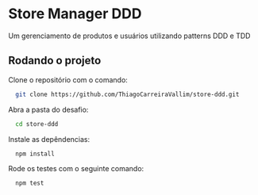 # Store Manager DDD

Um gerenciamento de produtos e usuários utilizando patterns DDD e TDD

## Rodando o projeto

Clone o repositório com o comando:

``` sh
  git clone https://github.com/ThiagoCarreiraVallim/store-ddd.git
```

Abra a pasta do desafio:

``` sh
  cd store-ddd
```

Instale as depêndencias:

``` sh
  npm install
```

Rode os testes com o seguinte comando:

``` sh
  npm test
```
